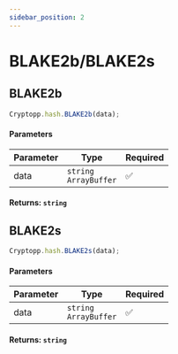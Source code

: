 ```yaml
---
sidebar_position: 2
---
```


# BLAKE2b/BLAKE2s

## BLAKE2b

```js
Cryptopp.hash.BLAKE2b(data);
```

#### Parameters

| Parameter | Type                      | Required |
| --------- | ------------------------- | -------- |
| data      | `string` <br/> `ArrayBuffer`  | ✅       |

#### Returns: `string` 

## BLAKE2s

```js
Cryptopp.hash.BLAKE2s(data);
```

#### Parameters

| Parameter | Type                      | Required |
| --------- | ------------------------- | -------- |
| data      | `string` <br/> `ArrayBuffer`  | ✅       |

#### Returns: `string` 
